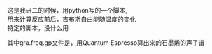   这是我研二的时候，用python写的一个脚本,   
用来计算反应前后，吉布斯自由能随温度的变化    
特定的脚本，没什么用    

其中gra.freq.gp文件是，用Quantum Espresso算出来的石墨烯的声子谱
